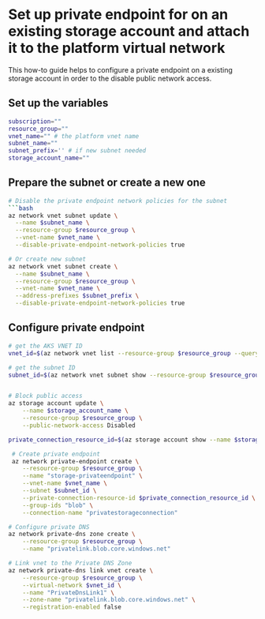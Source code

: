 # Set up private endpoint for on an existing storage account and attach it to the platform virtual network

This how-to guide helps to configure a private endpoint on a existing storage account in order to the disable public network access.

## Set up the variables

```bash
subscription=""
resource_group="" 
vnet_name="" # the platform vnet name
subnet_name=""
subnet_prefix='' # if new subnet needed
storage_account_name=""
```

## Prepare the subnet or create a new one

```bash
# Disable the private endpoint network policies for the subnet
```bash
az network vnet subnet update \
  --name $subnet_name \
  --resource-group $resource_group \
  --vnet-name $vnet_name \
  --disable-private-endpoint-network-policies true
```

```bash
# Or create new subnet 
az network vnet subnet create \
  --name $subnet_name \
  --resource-group $resource_group \
  --vnet-name $vnet_name \
  --address-prefixes $subnet_prefix \
  --disable-private-endpoint-network-policies true
```


## Configure private endpoint

```bash
# get the AKS VNET ID
vnet_id=$(az network vnet list --resource-group $resource_group --query "[?name=='$vnet_name'].id" -o tsv)

# get the subnet ID
subnet_id=$(az network vnet subnet show --resource-group $resource_group --vnet-name $vnet_name  --name $subnet_name --query 'id' --output tsv)


# Block public access
az storage account update \
    --name $storage_account_name \
    --resource-group $resource_group \
    --public-network-access Disabled

private_connection_resource_id=$(az storage account show --name $storage_account_name --resource-group $resource_group --query "id" --output tsv)

 # Create private endpoint
 az network private-endpoint create \
    --resource-group $resource_group \
    --name "storage-privateendpoint" \
    --vnet-name $vnet_name \
    --subnet $subnet_id \
    --private-connection-resource-id $private_connection_resource_id \
    --group-ids "blob" \
    --connection-name "privatestorageconnection"

# Configure private DNS
az network private-dns zone create \
    --resource-group $resource_group \
    --name "privatelink.blob.core.windows.net"

# Link vnet to the Private DNS Zone
az network private-dns link vnet create \
    --resource-group $resource_group \
    --virtual-network $vnet_id \
    --name "PrivateDnsLink1" \
    --zone-name "privatelink.blob.core.windows.net" \
    --registration-enabled false
```
